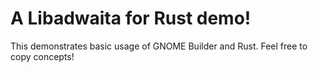 # A Libadwaita for Rust demo!

This demonstrates basic usage of GNOME Builder and Rust. Feel free to copy concepts!
